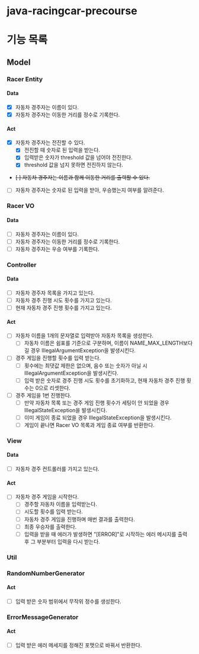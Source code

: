 # java-racingcar-precourse

# 기능 목록

## Model

### Racer Entity

#### Data
- [x] 자동차 경주자는 이름이 있다.
- [x] 자동차 경주자는 이동한 거리를 정수로 기록한다.

#### Act
- [x] 자동차 경주자는 전진할 수 있다.
  - [x] 전진할 때 숫자로 된 입력을 받는다.
  - [x] 입력받은 숫자가 threshold 값을 넘어야 전진한다. 
  - [x] threshold 값을 넘지 못하면 전진하지 않는다.
- ~~[ ] 자동차 경주자는 이름과 함께 이동한 거리를 출력할 수 있다.~~
- [ ] 자동차 경주자는 숫자로 된 입력을 받아, 우승했는지 여부를 알려준다.

### Racer VO

#### Data
- [ ] 자동차 경주자는 이름이 있다.
- [ ] 자동차 경주자는 이동한 거리를 정수로 기록한다.
- [ ] 자동차 경주자는 우승 여부를 기록한다. 

### Controller

#### Data
- [ ] 자동차 경주자 목록을 가지고 있는다.
- [ ] 자동차 경주 진행 시도 횟수를 가지고 있는다.
- [ ] 현재 자동차 경주 진행 횟수를 가지고 있는다.

#### Act
- [ ] 자동차 이름을 1개의 문자열로 입력받아 자동차 목록을 생성한다.
  - [ ] 자동차 이름은 쉼표를 기준으로 구분하며, 이름이 NAME_MAX_LENGTH보다 길 경우 IllegalArgumentException을 발생시킨다.
- [ ] 경주 게임을 진행할 횟수를 입력 받는다.
  - [ ] 횟수에는 최댓값 제한은 없으며, 음수 또는 숫자가 아닐 시 IllegalArgumentException을 발생시킨다.
  - [ ] 입력 받은 숫자로 경주 진행 시도 횟수를 초기화하고, 현재 자동차 경주 진행 횟수는 0으로 리셋한다.
- [ ] 경주 게임을 1번 진행한다.
  - [ ] 만약 자동차 목록 또는 경주 게임 진행 횟수가 세팅이 안 되었을 경우 IllegalStateException을 발생시킨다.
  - [ ] 이미 게임이 종료 되었을 경우 IllegalStateException을 발생시킨다.
  - [ ] 게임이 끝나면 Racer VO 목록과 게임 종료 여부를 반환한다.

### View

#### Data
- [ ] 자동차 경주 컨트롤러를 가지고 있는다.

#### Act
- [ ] 자동차 경주 게임을 시작한다.
  - [ ] 경주할 자동차 이름을 입력받는다.
  - [ ] 시도할 횟수를 입력 받는다.
  - [ ] 자동차 경주 게임을 진행하며 매번 결과를 출력한다.
  - [ ] 최종 우승자를 출력한다.
  - [ ] 입력을 받을 때 에러가 발생하면 "[ERROR]"로 시작하는 에러 메시지를 출력 후 그 부분부터 입력을 다시 받는다.

### Util

### RandomNumberGenerator

#### Act
- [ ] 입력 받은 숫자 범위에서 무작위 정수를 생성한다.

### ErrorMessageGenerator

#### Act
- [ ] 입력 받은 에러 메세지를 정해진 포맷으로 바꿔서 반환한다.